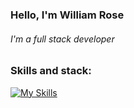 ### Hello, I'm William Rose

<!--
**WilliamTRose756/WilliamTRose756** is a ✨ _special_ ✨ repository because its `README.md` (this file) appears on your GitHub profile.
Here are some ideas to get you started:

### 🔭 I’m currently working on a github user search app
- 🌱 I’m currently learning react
- 👯 I’m looking to collaborate on open source projects
- 🤔 I’m looking for help with ...
- 💬 Ask me about ...
- 📫 How to reach me: ...
- ⚡ Fun fact: ...
-->

<h6> I'm a full stack developer <h6/>


### Skills and stack:
[![My Skills](https://skills.thijs.gg/icons?i=py,js,react,django,html,css,nodejs,git,aws,postgres,bootstrap,tailwind)](https://skills.thijs.gg)


